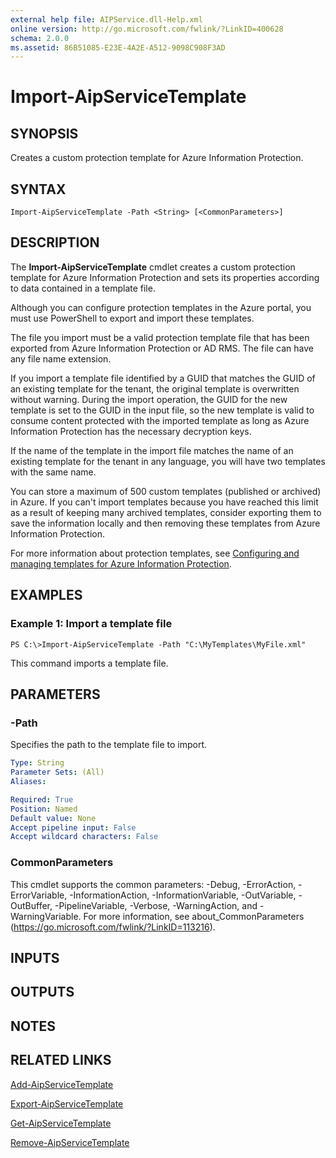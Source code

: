 ```yaml
---
external help file: AIPService.dll-Help.xml
online version: http://go.microsoft.com/fwlink/?LinkID=400628
schema: 2.0.0
ms.assetid: 86B51085-E23E-4A2E-A512-9098C908F3AD
---
```


# Import-AipServiceTemplate

## SYNOPSIS
Creates a custom protection template for Azure Information Protection.

## SYNTAX

```
Import-AipServiceTemplate -Path <String> [<CommonParameters>]
```

## DESCRIPTION
The **Import-AipServiceTemplate** cmdlet creates a custom protection template for Azure Information Protection and sets its properties according to data contained in a template file.

Although you can configure protection templates in the Azure portal, you must use PowerShell to export and import these templates.

The file you import must be a valid protection template file that has been exported from Azure Information Protection or AD RMS. The file can have any file name extension.

If you import a template file identified by a GUID that matches the GUID of an existing template for the tenant, the original template is overwritten without warning. During the import operation, the GUID for the new template is set to the GUID in the input file, so the new template is valid to consume content protected with the imported template as long as Azure Information Protection has the necessary decryption keys.

If the name of the template in the import file matches the name of an existing template for the tenant in any language, you will have two templates with the same name.

You can store a maximum of 500 custom templates (published or archived) in Azure. If you can't import templates because you have reached this limit as a result of keeping many archived templates, consider exporting them to save the information locally and then removing these templates from Azure Information Protection.

For more information about protection templates, see [Configuring and managing templates for Azure Information Protection](https://docs.microsoft.com/information-protection/deploy-use/configure-policy-templates).

## EXAMPLES

### Example 1: Import a template file
```
PS C:\>Import-AipServiceTemplate -Path "C:\MyTemplates\MyFile.xml"
```

This command imports a template file.

## PARAMETERS

### -Path
Specifies the path to the template file to import.

```yaml
Type: String
Parameter Sets: (All)
Aliases:

Required: True
Position: Named
Default value: None
Accept pipeline input: False
Accept wildcard characters: False
```

### CommonParameters
This cmdlet supports the common parameters: -Debug, -ErrorAction, -ErrorVariable, -InformationAction, -InformationVariable, -OutVariable, -OutBuffer, -PipelineVariable, -Verbose, -WarningAction, and -WarningVariable. For more information, see about_CommonParameters (https://go.microsoft.com/fwlink/?LinkID=113216).

## INPUTS

## OUTPUTS

## NOTES

## RELATED LINKS

[Add-AipServiceTemplate](./Add-AipServiceTemplate.md)

[Export-AipServiceTemplate](./Export-AipServiceTemplate.md)

[Get-AipServiceTemplate](./Get-AipServiceTemplate.md)

[Remove-AipServiceTemplate](./Remove-AipServiceTemplate.md)
